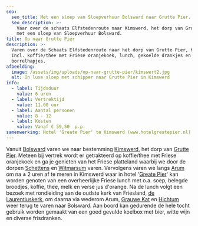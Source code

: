 ```yaml
---
seo:
  seo_title: Met een sloep van Sloepverhuur Bolsward naar Grutte Pier.
  seo_description: >-
    Vaar over de schaats Elfstedenroute naar Kimswerd, het dorp van Grutte Pier,
    met een sloep van Sloepverhuur Bolsward.
title: Op naar Grutte Pier
description: >-
  Varen over de Schaats Elfstedenroute naar het dorp van Grutte Pier, Kimswerd. 
  Incl. koffie/thee met Friese oranjekoek, lunch, gekoelde drankjes en
  borrelhapjes.
afbeelding:
  image: /assets/img/uploads/op-naar-grutte-pier/kimswert2.jpg
  alt: In luxe sloep met schipper naar Grutte Pier in Kimswerd
info:
  - label: Tijdsduur
    value: 6 uren
  - label: Vertrektijd
    value: 11.00 uur
  - label: Aantal personen
    value: 8 - 12
  - label: Kosten
    value: Vanaf € 59,50  p.p.
samenwerking: Hotel 'Greate Pier' te Kimswerd (www.hotelgreatepier.nl)
---
```


Vanuit <a target="_blank" rel="noopener" href="https://www.bolsward.nl">Bolsward</a> varen we naar bestemming <a target="_blank" rel="noopener" href="https://nl.wikipedia.org/wiki/Kimswerd">Kimswerd</a>, het dorp van <a target="_blank" rel="noopener" href="https://nl.wikipedia.org/wiki/Pier_Gerlofs_Donia">Grutte Pier</a>. Meteen bij vertrek wordt er getrakteerd op koffie/thee met Friese oranjekoek en ga je genieten van het Friese platteland waarbij we door de dorpen <a target="_blank" rel="noopener" href="https://nl.wikipedia.org/wiki/Schettens">Schettens</a> en <a target="_blank" rel="noopener" href="https://nl.wikipedia.org/wiki/Witmarsum_(Nederland)">Witmarsum</a> varen. Vervolgens varen we langs <a target="_blank" rel="noopener" href="https://nl.wikipedia.org/wiki/Arum_(plaats)">Arum</a> om na ± 2 uren af te meren in Kimswerd waar in hotel '<a target="_blank" rel="noopener" href="https://www.hotelgreatepier.nl">Greate Pier</a>' kan worden genoten van een overheerlijke Friese lunch met o.a. soep, belegde broodjes, koffie, thee, melk en verse jus d'orange. Na de lunch volgt een bezoek met rondleiding aan de oudste kerk van Friesland,&nbsp;<a target="_blank" rel="noopener" href="http://www.laurentiuskerkkimswerd.nl/home">de Laurentiuskerk</a>, om daarna via wederom Arum, <a target="_blank" rel="noopener" href="https://nl.wikipedia.org/wiki/Grauwe_Kat">Grauwe Kat</a> en <a target="_blank" rel="noopener" href="https://nl.wikipedia.org/wiki/Hichtum">Hichtum</a> weer terug te varen naar Bolsward. Aan boord kan gedurende de hele tocht gebruik worden gemaakt van een goed gevulde koelbox met bier, witte wijn en diverse frisdranken.

&nbsp;
